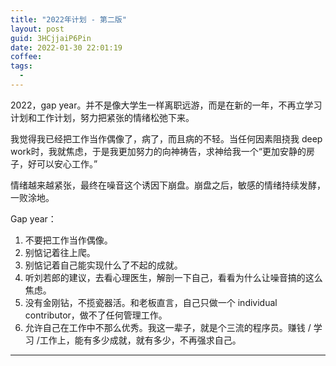 ```yaml
---
title: "2022年计划 - 第二版"
layout: post
guid: 3HCjjaiP6Pin
date: 2022-01-30 22:01:19
coffee:
tags:
  -
---
```


2022，gap year。并不是像大学生一样离职远游，而是在新的一年，不再立学习计划和工作计划，努力把紧张的情绪松弛下来。

我觉得我已经把工作当作偶像了，病了，而且病的不轻。当任何因素阻挠我 deep work时，我就焦虑，于是我更加努力的向神祷告，求神给我一个“更加安静的房子，好可以安心工作。”

情绪越来越紧张，最终在噪音这个诱因下崩盘。崩盘之后，敏感的情绪持续发酵，一败涂地。

Gap year：

1. 不要把工作当作偶像。
2. 别惦记着往上爬。
3. 别惦记着自己能实现什么了不起的成就。
2. 听刘若郎的建议，去看心理医生，解剖一下自己，看看为什么让噪音搞的这么焦虑。
3. 没有金刚钻，不揽瓷器活。和老板直言，自己只做一个 individual contributor，做不了任何管理工作。
4. 允许自己在工作中不那么优秀。我这一辈子，就是个三流的程序员。赚钱 / 学习 /工作上，能有多少成就，就有多少，不再强求自己。



---------







